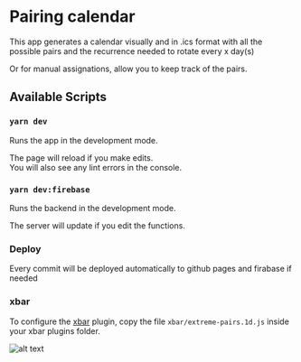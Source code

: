# Pairing calendar

This app generates a calendar visually and in .ics format with all the possible pairs and the 
recurrence needed to rotate every x day(s)

Or for manual assignations, allow you to keep track of the pairs.

## Available Scripts

### `yarn dev`

Runs the app in the development mode.

The page will reload if you make edits.\
You will also see any lint errors in the console.

### `yarn dev:firebase`

Runs the backend in the development mode.

The server will update if you edit the functions.

### Deploy

Every commit will be deployed automatically to github pages and firabase if needed


### xbar

To configure the [xbar](https://xbarapp.com/) plugin, copy the file `xbar/extreme-pairs.1d.js` inside your xbar plugins folder.

![alt text](https://github.com/alexgt9/pairing-matrix/blob/main/x-bar-example.png?raw=true)